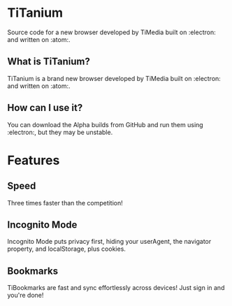 # TiTanium
Source code for a new browser developed by TiMedia built on :electron: and written on :atom:.

## What is TiTanium?
TiTanium is a brand new browser developed by TiMedia built on :electron: and written on :atom:.

## How can I use it?
You can download the Alpha builds from GitHub and run them using :electron:, but they may be unstable.

# Features

## Speed
Three times faster than the competition!

## Incognito Mode
Incognito Mode puts privacy first, hiding your userAgent, the navigator property, and localStorage, plus cookies.

## Bookmarks
TiBookmarks are fast and sync effortlessly across devices! Just sign in and you're done!
